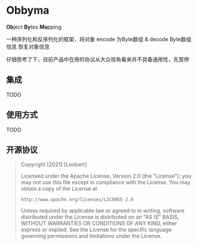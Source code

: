 # Obbyma
**Ob**ject **By**tes **Ma**pping

一种序列化和反序列化的框架，将对象 encode 为Byte数组 & decode Byte数组信息 恢复对象信息

仔细思考了下，目前产品中在用的协议从大众视角看来并不具备通用性，先暂停

## 集成

TODO

## 使用方式

TODO

## 开源协议

> Copyright [2021] [Leobert]
>
> Licensed under the Apache License, Version 2.0 (the "License");
> you may not use this file except in compliance with the License.
> You may obtain a copy of the License at
>
>     http://www.apache.org/licenses/LICENSE-2.0
>
> Unless required by applicable law or agreed to in writing, software
> distributed under the License is distributed on an "AS IS" BASIS,
> WITHOUT WARRANTIES OR CONDITIONS OF ANY KIND, either express or implied.
> See the License for the specific language governing permissions and
> limitations under the License.